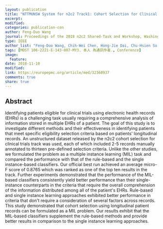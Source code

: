 ```yaml
---
layout: publication
title: "NTTMUNSW System for n2c2 Track1: Cohort Selection for Clinical Trails"
excerpt:
modified:
categories: publication-con
author: Feng-Duo Wang
journal: Proceedings of the 2018 n2c2 Shared-Task and Workshop, Washington DC., USA.
type: IEEE
author_list: "Feng-Duo Wang, Chih-Wei Chen, Hong-Jie Dai, Chu-Hsien Su, Chi-Shin Wu, Jitendra Jonnagaddala"
tags: [MOST 106-2221-E-143-007-MY3. 本人 為通訊作者., Conference]
image:
  feature:
date: 2018-11-10
modified: 
link: https://europepmc.org/article/med/32360937
comments: true
share: true
---
```


## Abstract

Identifying patients eligible for clinical trials using electronic health records (EHRs) is a challenging task usually requiring a comprehensive analysis of information stored in multiple EHRs of a patient. The goal of this study is to investigate different methods and their effectiveness in identifying patients that meet specific eligibility selection criteria based on patients' longitudinal records. An unstructured dataset released by the n2c2 cohort selection for clinical trials track was used, each of which included 2-5 records manually annotated to thirteen pre-defined selection criteria. Unlike the other studies, we formulated the problem as a multiple instance learning (MIL) task and compared the performance with that of the rule-based and the single instance-based classifiers. Our official best run achieved an average micro-F score of 0.8765 which was ranked as one of the top ten results in the track. Further experiments demonstrated that the performance of the MIL-based classifiers consistently yield better performance than their single-instance counterparts in the criteria that require the overall comprehension of the information distributed among all of the patient's EHRs. Rule-based and single instance learning approaches exhibited better performance in criteria that don't require a consideration of several factors across records. This study demonstrated that cohort selection using longitudinal patient records can be formulated as a MIL problem. Our results exhibit that the MIL-based classifiers supplement the rule-based methods and provide better results in comparison to the single instance learning approaches.
